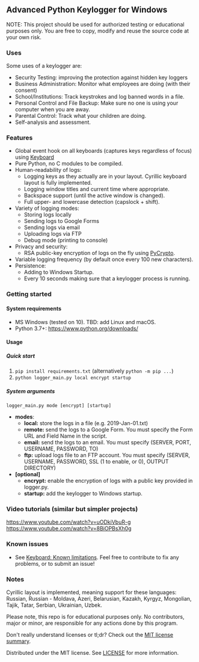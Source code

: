 ## Advanced Python Keylogger for Windows

NOTE: This project should be used for authorized testing or educational purposes only. 
You are free to copy, modify and reuse the source code at your own risk. 

### Uses

Some uses of a keylogger are:
- Security Testing: improving the protection against hidden key loggers
- Business Administration: Monitor what employees are doing (with their consent)
- School/Institutions: Track keystrokes and log banned words in a file.
- Personal Control and File Backup: Make sure no one is using your computer when you are away.
- Parental Control: Track what your children are doing.
- Self-analysis and assessment.

### Features
- Global event hook on all keyboards (captures keys regardless of focus) using [Keyboard](https://github.com/boppreh/keyboard)
- Pure Python, no C modules to be compiled.
- Human-readability of logs:
  - Logging keys as they actually are in your layout. Cyrillic keyboard layout is fully implemented. 
  - Logging window titles and current time where appropriate.
  - Backspace support (until the active window is changed).
  - Full upper- and lowercase detection (capslock + shift).
- Variety of logging modes:
  - Storing logs locally
  - Sending logs to Google Forms
  - Sending logs via email
  - Uploading logs via FTP
  - Debug mode (printing to console)
- Privacy and security: 
  - RSA public-key encryption of logs on the fly using [PyCrypto](https://www.dlitz.net/software/pycrypto/).
- Variable logging frequency (by default once every 100 new characters).
- Persistence:
  - Adding to Windows Startup.
  - Every 10 seconds making sure that a keylogger process is running.

### Getting started

#### System requirements
- MS Windows (tested on 10). TBD: add Linux and macOS.
- Python 3.7+: https://www.python.org/downloads/

#### Usage

##### **Quick start**
1. `pip install requirements.txt` (alternatively `python -m pip ...`)
1. `python logger_main.py local encrypt startup`

##### System arguments
`logger_main.py mode [encrypt] [startup]`
- **modes**:
  - **local:** store the logs in a file (e.g. 2019-Jan-01.txt)
  - **remote:** send the logs to a Google Form. You must specify the Form URL and Field Name in the script.
  - **email:** send the logs to an email. You must specify (SERVER, PORT, USERNAME, PASSWORD, TO)
  - **ftp:** upload logs file to an FTP account. You must specify (SERVER, USERNAME, PASSWORD, SSL (1 to enable, or 0), OUTPUT DIRECTORY)
- **[optional]**
  - **encrypt:** enable the encryption of logs with a public key provided in logger.py.
  - **startup:** add the keylogger to Windows startup.

### Video tutorials (similar but simpler projects)
https://www.youtube.com/watch?v=uODkiVbuR-g
https://www.youtube.com/watch?v=8BiOPBsXh0g

### Known issues
- See [Keyboard: Known limitations](https://github.com/boppreh/keyboard#known-limitations). 
Feel free to contribute to fix any problems, or to submit an issue!


### Notes
Cyrillic layout is implemented, meaning support for these languages: Russian, Russian - Moldava, Azeri, Belarusian, Kazakh, Kyrgyz, Mongolian, Tajik, Tatar, Serbian, Ukrainian, Uzbek. 

Please note, this repo is for educational purposes only. No contributors, major or minor, are responsible for any actions done by this program.

Don't really understand licenses or tl;dr? Check out the [MIT license summary](https://tldrlegal.com/license/mit-license).

Distributed under the MIT license. See [LICENSE](https://github.com/secureyourself7/python-keylogger/blob/master/LICENSE) for more information.
